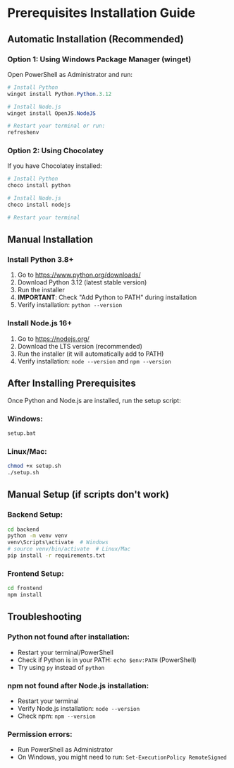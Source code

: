 # Prerequisites Installation Guide

## Automatic Installation (Recommended)

### Option 1: Using Windows Package Manager (winget)

Open PowerShell as Administrator and run:

```powershell
# Install Python
winget install Python.Python.3.12

# Install Node.js
winget install OpenJS.NodeJS

# Restart your terminal or run:
refreshenv
```

### Option 2: Using Chocolatey

If you have Chocolatey installed:

```powershell
# Install Python
choco install python

# Install Node.js
choco install nodejs

# Restart your terminal
```

## Manual Installation

### Install Python 3.8+

1. Go to https://www.python.org/downloads/
2. Download Python 3.12 (latest stable version)
3. Run the installer
4. **IMPORTANT**: Check "Add Python to PATH" during installation
5. Verify installation: `python --version`

### Install Node.js 16+

1. Go to https://nodejs.org/
2. Download the LTS version (recommended)
3. Run the installer (it will automatically add to PATH)
4. Verify installation: `node --version` and `npm --version`

## After Installing Prerequisites

Once Python and Node.js are installed, run the setup script:

### Windows:
```cmd
setup.bat
```

### Linux/Mac:
```bash
chmod +x setup.sh
./setup.sh
```

## Manual Setup (if scripts don't work)

### Backend Setup:
```bash
cd backend
python -m venv venv
venv\Scripts\activate  # Windows
# source venv/bin/activate  # Linux/Mac
pip install -r requirements.txt
```

### Frontend Setup:
```bash
cd frontend
npm install
```

## Troubleshooting

### Python not found after installation:
- Restart your terminal/PowerShell
- Check if Python is in your PATH: `echo $env:PATH` (PowerShell)
- Try using `py` instead of `python`

### npm not found after Node.js installation:
- Restart your terminal
- Verify Node.js installation: `node --version`
- Check npm: `npm --version`

### Permission errors:
- Run PowerShell as Administrator
- On Windows, you might need to run: `Set-ExecutionPolicy RemoteSigned`
